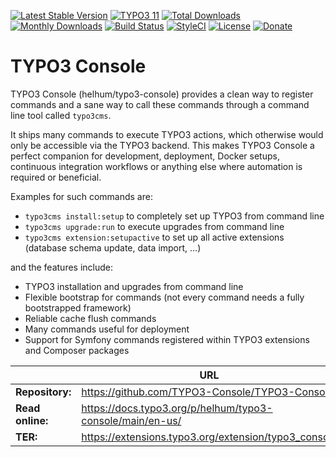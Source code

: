 [![Latest Stable Version](https://poser.pugx.org/helhum/typo3-console/v/stable.svg)](https://packagist.org/packages/helhum/typo3-console)
[![TYPO3 11](https://img.shields.io/badge/TYPO3-11-orange.svg?style=flat-square)](https://get.typo3.org/version/11)
[![Total Downloads](https://poser.pugx.org/helhum/typo3-console/downloads.svg)](https://packagist.org/packages/helhum/typo3-console)
[![Monthly Downloads](https://poser.pugx.org/helhum/typo3-console/d/monthly)](https://packagist.org/packages/helhum/typo3-console)
[![Build Status](https://github.com/TYPO3-Console/TYPO3-Console/actions/workflows/Test.yml/badge.svg?branch=main)](https://github.com/TYPO3-Console/TYPO3-Console/actions/workflows/Test.yml)
[![StyleCI](https://styleci.io/repos/19455482/shield?branch=main)](https://styleci.io/repos/19455482)
[![License](https://poser.pugx.org/helhum/typo3-console/license)](https://packagist.org/packages/helhum/typo3-console)
[![Donate](https://img.shields.io/badge/Donate-PayPal-green.svg)](https://www.paypal.me/helhum/19.99)

# TYPO3 Console

TYPO3 Console (helhum/typo3-console) provides a clean way to register commands and
a sane way to call these commands through a command line tool called `typo3cms`.

It ships many commands to execute TYPO3 actions, which otherwise would only be accessible via the TYPO3 backend.
This makes TYPO3 Console a perfect companion for development, deployment, Docker setups, continuous integration
workflows or anything else where automation is required or beneficial.

Examples for such commands are:

* `typo3cms install:setup` to completely set up TYPO3 from command line
* `typo3cms upgrade:run` to execute upgrades from command line
* `typo3cms extension:setupactive` to set up all active extensions (database schema update, data import, …)

and the features include:

* TYPO3 installation and upgrades from command line
* Flexible bootstrap for commands (not every command needs a fully bootstrapped framework)
* Reliable cache flush commands
* Many commands useful for deployment
* Support for Symfony commands registered within TYPO3 extensions and Composer packages

|                  | URL                                                       |
|------------------|-----------------------------------------------------------|
| **Repository:**  | https://github.com/TYPO3-Console/TYPO3-Console            |
| **Read online:** | https://docs.typo3.org/p/helhum/typo3-console/main/en-us/ |
| **TER:**         | https://extensions.typo3.org/extension/typo3_console      |
